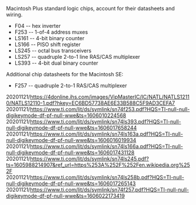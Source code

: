 Macintosh Plus standard logic chips, account for their datasheets and
wiring.

* F04 -- hex inverter
* F253 -- 1-of-4 address muxes
* LS161 -- 4-bit binary counter
* LS166 -- PISO shift register
* LS245 -- octal bus transceivers
* LS257 -- quadruple 2-to-1 line RAS/CAS multiplexer
* LS393 -- 4-bit dual binary counter

Additional chip datasheets for the Macintosh SE:

* F257 -- quadruple 2-to-1 RAS/CAS multiplexer

20201121/https://4donline.ihs.com/images/VipMasterIC/IC/NATL/NATLS12110/NATLS12110-1.pdf?hkey=EC6BD57738AE6E33B588C5F9AD3CEFA7  
20201121/https://www.ti.com/lit/ds/symlink/sn74f253.pdf?HQS=TI-null-null-digikeymode-df-pf-null-wwe&ts=1606010224568  
20201121/https://www.ti.com/lit/ds/symlink/sn74ls393.pdf?HQS=TI-null-null-digikeymode-df-pf-null-wwe&ts=1606017658244  
20201121/https://www.ti.com/lit/ds/symlink/sn74ls163a.pdf?HQS=TI-null-null-digikeymode-df-pf-null-wwe&ts=1606016019934  
20201121/https://www.ti.com/lit/ds/symlink/sn74ls166a.pdf?HQS=TI-null-null-digikeymode-df-pf-null-wwe&ts=1606017431128  
20201121/https://www.ti.com/lit/ds/symlink/sn74ls245.pdf?ts=1605988214907&ref_url=https%253A%252F%252Fen.wikipedia.org%252F  
20201121/https://www.ti.com/lit/ds/symlink/sn74ls258b.pdf?HQS=TI-null-null-digikeymode-df-pf-null-wwe&ts=1606017265143  
20201121/https://www.ti.com/lit/ds/symlink/sn74f257.pdf?HQS=TI-null-null-digikeymode-df-pf-null-wwe&ts=1606022173419
